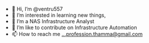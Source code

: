 - 👋 Hi, I’m @ventru557
- 👀 I’m interested in learning new things,
- 🌱 I’m a NAS Infrastructure Analyst
- 💞️ I’m like to contribute on Infrastructure Automation
- 📫 How to reach me ...profession.thamma@gmail.com

<!---
ventru557/ventru557 is a ✨ special ✨ repository because its `README.md` (this file) appears on your GitHub profile.
You can click the Preview link to take a look at your changes.
--->
